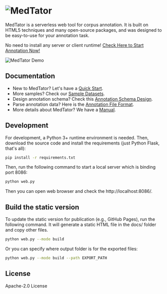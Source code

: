# <img alt="MedTator" src="https://raw.githubusercontent.com/wiki/OHNLP/MedTator/img/logo.png">

MedTator is a serverless web tool for corpus annotation. It is built on HTML5 techniques and many open-source packages, and was designed to be easy-to-use for your annotation task.

No need to install any server or client runtime! 
[Check Here to Start Annotation Now!](https://ohnlp.github.io/MedTator/?st=yes)

![MedTator Demo](https://raw.githubusercontent.com/wiki/OHNLP/MedTator/img/MedTator-demo.gif)


## Documentation

* New to MedTator? Let's have a [Quick Start](https://github.com/OHNLP/MedTator/wiki/Quick-Start).
* More samples? Check our [Sample Datasets](https://github.com/OHNLP/MedTator/tree/main/sample).
* Design annotation schema? Check this [Annotation Schema Design](https://github.com/OHNLP/MedTator/wiki/Annotation-Schema).
* Parse annotation data? Here is the [Annotation File Format](https://github.com/OHNLP/MedTator/wiki/Annotation-Data).
* More details about MedTator? We have a [Manual](https://github.com/OHNLP/MedTator/wiki/Manual).


## Development

For development, a Python 3+ runtime environment is needed. 
Then, download the source code and install the requirements (just Python Flask, that's all):

```bash
pip install -r requirements.txt
```

Then, run the following command to start a local server which is binding port 8086:

```bash
python web.py
```

Then you can open web browser and check the http://localhost:8086/. 


## Build the static version

To update the static version for publication (e.g., GitHub Pages), run the following command. It will generate a static HTML file in the docs/ folder and copy other files.

```bash
python web.py --mode build
```

Or you can specify where output folder is for the exported files:

```bash
python web.py --mode build --path EXPORT_PATH
```

## License

Apache-2.0 License